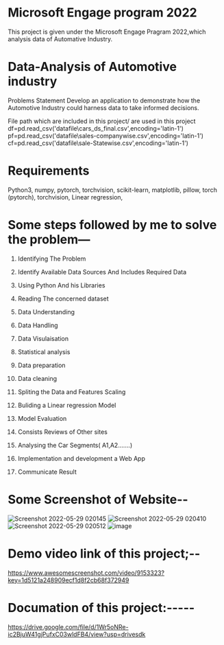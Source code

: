 # Microsoft Engage program 2022

This project is given under the Microsoft Engage Pragram 2022,which analysis data of Automative Industry.

# Data-Analysis of Automotive industry 
Problems Statement
Develop an application to demonstrate how the Automotive Industry could harness 
data to take informed decisions.

 File path which are included in this project/ are used in this project 
    df=pd.read_csv('datafile\cars_ds_final.csv',encoding='latin-1')
   pf=pd.read_csv('datafile\sales-companywise.csv',encoding='latin-1')
   cf=pd.read_csv('datafile\sale-Statewise.csv',encoding='latin-1')
   

# Requirements
Python3,
numpy,
pytorch,
torchvision,
scikit-learn,
matplotlib,
pillow,
torch (pytorch),
torchvision,
Linear regression,


# Some steps followed by me to solve the problem—

1. Identifying The Problem

2. Identify Available Data Sources And Includes Required Data 
3. Using Python And his Libraries
4. Reading The concerned dataset
5. Data Understanding 
6. Data Handling 
7. Data Visulaisation
8. Statistical analysis
9. Data preparation
10. Data cleaning 
11. Spliting the Data and Features Scaling
12. Buliding a Linear regression Model
13. Model Evaluation 
14. Consists Reviews of Other sites
15.  Analysing the Car Segments( A1,A2…….)
16. Implementation and development a Web App
17. Communicate Result

# Some Screenshot of Website--
![Screenshot 2022-05-29 020145](https://user-images.githubusercontent.com/89336758/170876102-ed9f63f6-c6ea-419f-9182-20b5f859243b.png)
![Screenshot 2022-05-29 020410](https://user-images.githubusercontent.com/89336758/170876161-d0e21cc0-2b3e-4962-a167-136ef767af7c.png)
![Screenshot 2022-05-29 020512](https://user-images.githubusercontent.com/89336758/170876166-f288bdd1-d287-46d6-bf73-8d0121748adb.png)
![image](https://user-images.githubusercontent.com/89336758/170876415-d9eff234-b36d-4163-b5f9-61b128e23936.png)




# Demo video link of this project;--

https://www.awesomescreenshot.com/video/9153323?key=1d5121a248909ecf1d8f2cb68f372949

# Documation of this project:-----
https://drive.google.com/file/d/1Wr5oNRe-ic2BjuW41gjPufxC03wldFB4/view?usp=drivesdk 

